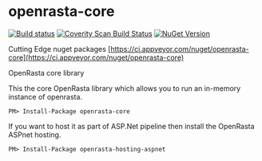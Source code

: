 # openrasta-core
[![Build status](https://ci.appveyor.com/api/projects/status/9hs2nqmpwrxs2ksi?svg=true)](https://ci.appveyor.com/project/OpenRasta/openrasta-core)
[![Coverity Scan Build Status](https://scan.coverity.com/projects/2837/badge.svg)](https://scan.coverity.com/projects/2837)
[![NuGet Version](http://img.shields.io/nuget/v/openrasta-core.svg)](https://www.nuget.org/packages/openrasta-core/)

Cutting Edge nuget packages
[https://ci.appveyor.com/nuget/openrasta-core](https://ci.appveyor.com/nuget/openrasta-core)

OpenRasta core library

This the core OpenRasta library which allows you to run an in-memory instance of openrasta.

``
PM> Install-Package openrasta-core
``

If you want to host it as part of ASP.Net pipeline then install the OpenRasta ASPnet hosting.

``
PM> Install-Package openrasta-hosting-aspnet
``
